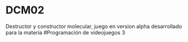 # DCM02

Destructor y constructor molecular, juego en version alpha desarrollado para la materia #Programación de videojuegos 3
